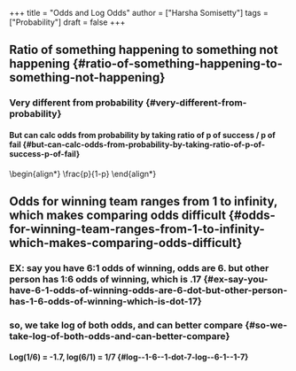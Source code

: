 +++
title = "Odds and Log Odds"
author = ["Harsha Somisetty"]
tags = ["Probability"]
draft = false
+++

## Ratio of something happening to something not happening {#ratio-of-something-happening-to-something-not-happening}


### Very different from probability {#very-different-from-probability}


#### But can calc odds from probability by taking ratio of p of success / p of fail {#but-can-calc-odds-from-probability-by-taking-ratio-of-p-of-success-p-of-fail}

\begin{align\*}
\frac{p}{1-p}
\end{align\*}


## Odds for winning team ranges from 1 to infinity, which makes comparing odds difficult {#odds-for-winning-team-ranges-from-1-to-infinity-which-makes-comparing-odds-difficult}


### EX: say you have 6:1 odds of winning, odds are 6. but other person has 1:6 odds of winning, which is .17 {#ex-say-you-have-6-1-odds-of-winning-odds-are-6-dot-but-other-person-has-1-6-odds-of-winning-which-is-dot-17}


### so, we take log of both odds, and can better compare {#so-we-take-log-of-both-odds-and-can-better-compare}


#### Log(1/6) = -1.7, log(6/1) = 1/7 {#log--1-6--1-dot-7-log--6-1--1-7}